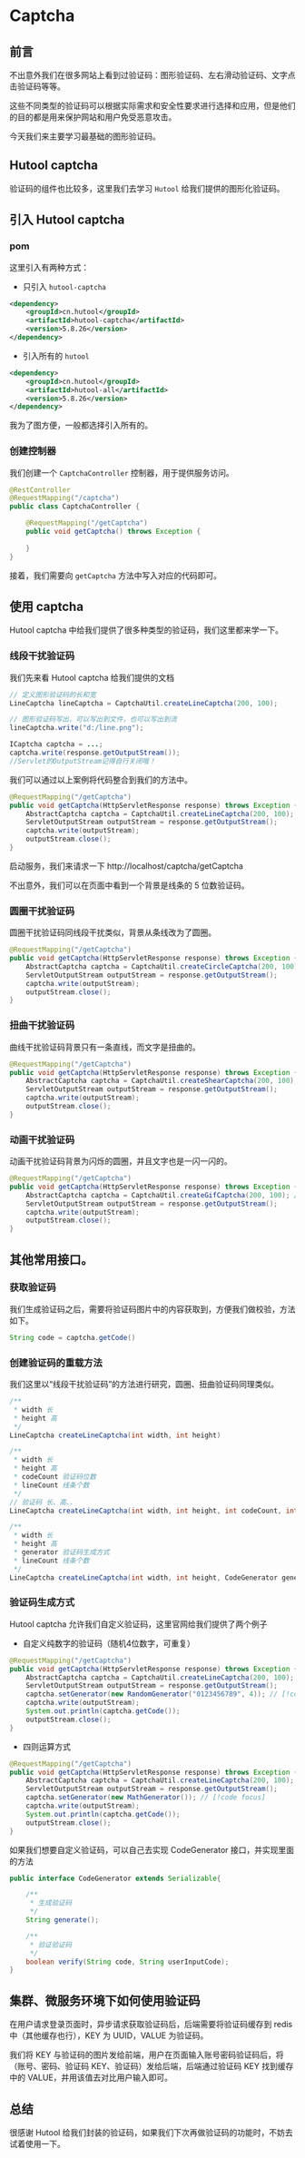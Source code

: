 # Captcha

## 前言
不出意外我们在很多网站上看到过验证码：图形验证码、左右滑动验证码、文字点击验证码等等。

这些不同类型的验证码可以根据实际需求和安全性要求进行选择和应用，但是他们的目的都是用来保护网站和用户免受恶意攻击。

今天我们来主要学习最基础的图形验证码。

## Hutool captcha
验证码的组件也比较多，这里我们去学习 `Hutool` 给我们提供的图形化验证码。

## 引入 Hutool captcha
### pom
这里引入有两种方式：
* 只引入 `hutool-captcha`
```xml
<dependency>
    <groupId>cn.hutool</groupId>
    <artifactId>hutool-captcha</artifactId>
    <version>5.8.26</version>
</dependency>
```
* 引入所有的 `hutool`
```xml
<dependency>
    <groupId>cn.hutool</groupId>
    <artifactId>hutool-all</artifactId>
    <version>5.8.26</version>
</dependency>
```
我为了图方便，一般都选择引入所有的。

### 创建控制器
我们创建一个 `CaptchaController` 控制器，用于提供服务访问。
```java
@RestController
@RequestMapping("/captcha")
public class CaptchaController {

	@RequestMapping("/getCaptcha")
	public void getCaptcha() throws Exception {
		
	}
}
```

接着，我们需要向 `getCaptcha` 方法中写入对应的代码即可。

## 使用 captcha

Hutool captcha 中给我们提供了很多种类型的验证码，我们这里都来学一下。

### 线段干扰验证码
我们先来看 Hutool captcha 给我们提供的文档
```java
// 定义图形验证码的长和宽
LineCaptcha lineCaptcha = CaptchaUtil.createLineCaptcha(200, 100);

// 图形验证码写出，可以写出到文件，也可以写出到流
lineCaptcha.write("d:/line.png");
```
```java
ICaptcha captcha = ...;
captcha.write(response.getOutputStream());
//Servlet的OutputStream记得自行关闭哦！
```
我们可以通过以上案例将代码整合到我们的方法中。
```java
@RequestMapping("/getCaptcha")
public void getCaptcha(HttpServletResponse response) throws Exception {
    AbstractCaptcha captcha = CaptchaUtil.createLineCaptcha(200, 100);
    ServletOutputStream outputStream = response.getOutputStream();
    captcha.write(outputStream);
    outputStream.close();
}
```

启动服务，我们来请求一下 http://localhost/captcha/getCaptcha

不出意外，我们可以在页面中看到一个背景是线条的 5 位数验证码。

### 圆圈干扰验证码
圆圈干扰验证码同线段干扰类似，背景从条线改为了圆圈。
```java
@RequestMapping("/getCaptcha")
public void getCaptcha(HttpServletResponse response) throws Exception {
    AbstractCaptcha captcha = CaptchaUtil.createCircleCaptcha(200, 100); // [!code focus]
    ServletOutputStream outputStream = response.getOutputStream();
    captcha.write(outputStream);
    outputStream.close();
}
```
### 扭曲干扰验证码
曲线干扰验证码背景只有一条直线，而文字是扭曲的。
```java
@RequestMapping("/getCaptcha")
public void getCaptcha(HttpServletResponse response) throws Exception {
    AbstractCaptcha captcha = CaptchaUtil.createShearCaptcha(200, 100); // [!code focus]
    ServletOutputStream outputStream = response.getOutputStream();
    captcha.write(outputStream);
    outputStream.close();
}
```

### 动画干扰验证码
动画干扰验证码背景为闪烁的圆圈，并且文字也是一闪一闪的。
```java
@RequestMapping("/getCaptcha")
public void getCaptcha(HttpServletResponse response) throws Exception {
    AbstractCaptcha captcha = CaptchaUtil.createGifCaptcha(200, 100); // [!code focus]
    ServletOutputStream outputStream = response.getOutputStream();
    captcha.write(outputStream);
    outputStream.close();
}
```

## 其他常用接口。
### 获取验证码
我们生成验证码之后，需要将验证码图片中的内容获取到，方便我们做校验，方法如下。
```java
String code = captcha.getCode()
```

### 创建验证码的重载方法
我们这里以“线段干扰验证码”的方法进行研究，圆圈、扭曲验证码同理类似。
```java
/**
 * width 长
 * height 高
 */
LineCaptcha createLineCaptcha(int width, int height)

/**
 * width 长
 * height 高
 * codeCount 验证码位数
 * lineCount 线条个数
 */
// 验证码 长、高、、
LineCaptcha createLineCaptcha(int width, int height, int codeCount, int lineCount)

/**
 * width 长
 * height 高
 * generator 验证码生成方式
 * lineCount 线条个数
 */
LineCaptcha createLineCaptcha(int width, int height, CodeGenerator generator, int lineCount)
```

### 验证码生成方式
Hutool captcha 允许我们自定义验证码，这里官网给我们提供了两个例子
* 自定义纯数字的验证码（随机4位数字，可重复）
```java
@RequestMapping("/getCaptcha")
public void getCaptcha(HttpServletResponse response) throws Exception {
    AbstractCaptcha captcha = CaptchaUtil.createLineCaptcha(200, 100);
    ServletOutputStream outputStream = response.getOutputStream();
    captcha.setGenerator(new RandomGenerator("0123456789", 4)); // [!code focus]
    captcha.write(outputStream);
    System.out.println(captcha.getCode());
    outputStream.close();
}
```
* 四则运算方式
```java
@RequestMapping("/getCaptcha")
public void getCaptcha(HttpServletResponse response) throws Exception {
    AbstractCaptcha captcha = CaptchaUtil.createLineCaptcha(200, 100);
    ServletOutputStream outputStream = response.getOutputStream();
    captcha.setGenerator(new MathGenerator()); // [!code focus]
    captcha.write(outputStream);
    System.out.println(captcha.getCode());
    outputStream.close();
}
```

如果我们想要自定义验证码，可以自己去实现 CodeGenerator 接口，并实现里面的方法
```java
public interface CodeGenerator extends Serializable{

    /**
     * 生成验证码
     */
	String generate();

    /**
     * 验证验证码
     */
	boolean verify(String code, String userInputCode);
}
```

## 集群、微服务环境下如何使用验证码
在用户请求登录页面时，异步请求获取验证码后，后端需要将验证码缓存到 redis 中（其他缓存也行），KEY 为 UUID，VALUE 为验证码。

我们将 KEY 与验证码的图片发给前端，用户在页面输入账号密码验证码后，将（账号、密码、验证码 KEY、验证码）发给后端，后端通过验证码 KEY 找到缓存中的 VALUE，并用该值去对比用户输入即可。

## 总结
很感谢 Hutool 给我们封装的验证码，如果我们下次再做验证码的功能时，不妨去试着使用一下。